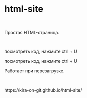# html-site
&nbsp;&nbsp;&nbsp;&nbsp;&nbsp;&nbsp;
<p>Простая HTML-страница.</p>
&nbsp;&nbsp;&nbsp;&nbsp;&nbsp;&nbsp;
<p>посмотреть код, нажмите ctrl + U</p>
посмотреть код, нажмите ctrl + U
&nbsp;&nbsp;&nbsp;&nbsp;&nbsp;&nbsp;
<p>Работает при перезагрузке.</p>
&nbsp;&nbsp;&nbsp;&nbsp;&nbsp;&nbsp;
<p>https://kira-on-git.github.io/html-site/</p>
